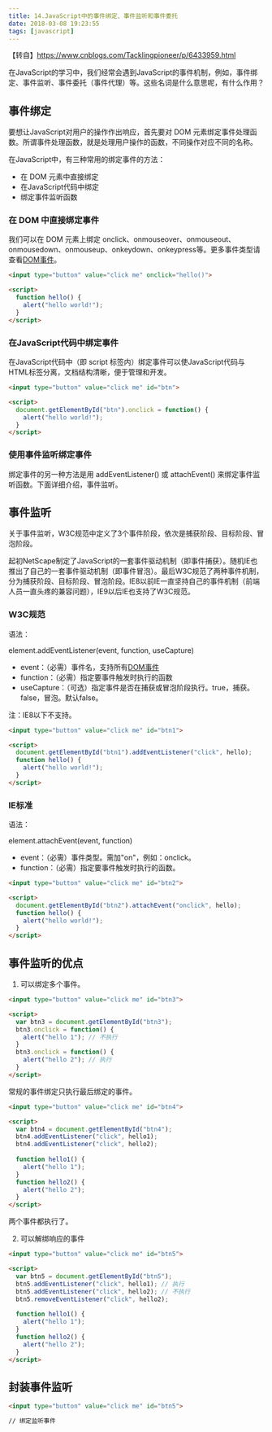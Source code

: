 ```yaml
---
title: 14.JavaScript中的事件绑定、事件监听和事件委托
date: 2018-03-08 19:23:55
tags: [javascript]
---
```


【转自】https://www.cnblogs.com/Tacklingpioneer/p/6433959.html

在JavaScript的学习中，我们经常会遇到JavaScript的事件机制，例如，事件绑定、事件监听、事件委托（事件代理）等。这些名词是什么意思呢，有什么作用？

## 事件绑定

要想让JavaScript对用户的操作作出响应，首先要对 DOM 元素绑定事件处理函数。所谓事件处理函数，就是处理用户操作的函数，不同操作对应不同的名称。

在JavaScript中，有三种常用的绑定事件的方法：

- 在 DOM 元素中直接绑定
- 在JavaScript代码中绑定
- 绑定事件监听函数

### 在 DOM 中直接绑定事件

我们可以在 DOM 元素上绑定 onclick、onmouseover、onmouseout、onmousedown、onmouseup、onkeydown、onkeypress等。更多事件类型请查看[DOM事件](http://www.runoob.com/jsref/dom-obj-event.html)。
```html
<input type="button" value="click me" onclick="hello()">

<script>
  function hello() {
    alert("hello world!");
  }
</script>
```

### 在JavaScript代码中绑定事件

在JavaScript代码中（即 script 标签内）绑定事件可以使JavaScript代码与HTML标签分离，文档结构清晰，便于管理和开发。
```html
<input type="button" value="click me" id="btn">

<script>
  document.getElementById("btn").onclick = function() {
    alert("hello world!");
  }
</script>
```

### 使用事件监听绑定事件
绑定事件的另一种方法是用 addEventListener() 或 attachEvent() 来绑定事件监听函数。下面详细介绍，事件监听。

## 事件监听

关于事件监听，W3C规范中定义了3个事件阶段，依次是捕获阶段、目标阶段、冒泡阶段。

起初NetScape制定了JavaScript的一套事件驱动机制（即事件捕获）。随机IE也推出了自己的一套事件驱动机制（即事件冒泡）。最后W3C规范了两种事件机制，分为捕获阶段、目标阶段、冒泡阶段。IE8以前IE一直坚持自己的事件机制（前端人员一直头疼的兼容问题），IE9以后IE也支持了W3C规范。

### W3C规范

语法：  

element.addEventListener(event, function, useCapture)

- event：（必需）事件名，支持所有[DOM事件](http://www.runoob.com/jsref/dom-obj-event.html)
- function：（必需）指定要事件触发时执行的函数
- useCapture：（可选）指定事件是否在捕获或冒泡阶段执行。true，捕获。false，冒泡。默认false。

注：IE8以下不支持。

```html
<input type="button" value="click me" id="btn1">

<script>
  document.getElementById("btn1").addEventListener("click", hello);
  function hello() {
    alert("hello world!");
  }
</script>
```

### IE标准

语法：

element.attachEvent(event, function)

- event：（必需）事件类型。需加"on"，例如：onclick。
- function：（必需）指定要事件触发时执行的函数。

```html
<input type="button" value="click me" id="btn2">

<script>
  document.getElementById("btn2").attachEvent("onclick", hello);
  function hello() {
    alert("hello world!");
  }
</script>
```

## 事件监听的优点

1. 可以绑定多个事件。

```html
<input type="button" value="click me" id="btn3">

<script>
  var btn3 = document.getElementById("btn3");
  btn3.onclick = function() {
    alert("hello 1"); // 不执行
  }
  btn3.onclick = function() {
    alert("hello 2"); // 执行
  }
</script>
```

常规的事件绑定只执行最后绑定的事件。

```html
<input type="button" value="click me" id="btn4">

<script>
  var btn4 = document.getElementById("btn4");
  btn4.addEventListener("click", hello1);
  btn4.addEventListener("click", hello2);
  
  function hello1() {
    alert("hello 1");
  }
  function hello2() {
    alert("hello 2");
  }
</script>
```

两个事件都执行了。

2. 可以解绑响应的事件

```html
<input type="button" value="click me" id="btn5">

<script>
  var btn5 = document.getElementById("btn5");
  btn5.addEventListener("click", hello1); // 执行
  btn5.addEventListener("click", hello2); // 不执行
  btn5.removeEventListener("click", hello2);
  
  function hello1() {
    alert("hello 1");
  }
  function hello2() {
    alert("hello 2");
  }
</script>
```

## 封装事件监听

```html
<input type="button" value="click me" id="btn5">

// 绑定监听事件
```
